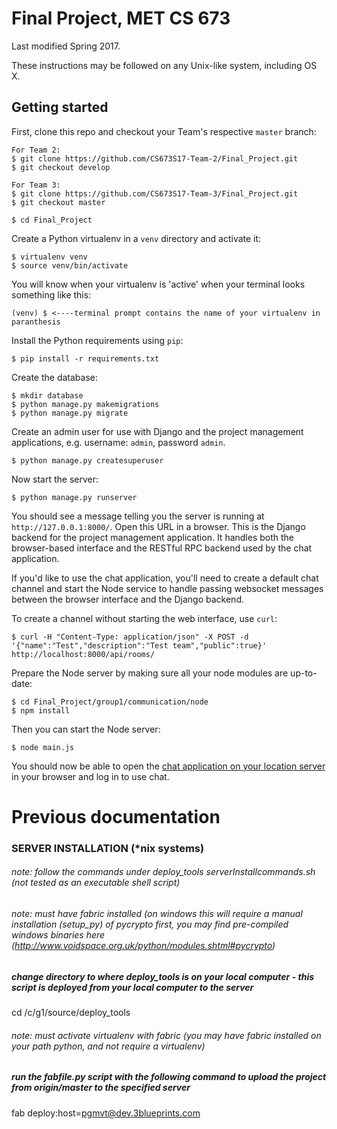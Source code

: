 # Final Project, MET CS 673

Last modified Spring 2017.

These instructions may be followed on any Unix-like system, including OS X.

## Getting started

First, clone this repo and checkout your Team's respective `master` branch:

```
For Team 2:
$ git clone https://github.com/CS673S17-Team-2/Final_Project.git
$ git checkout develop

For Team 3:
$ git clone https://github.com/CS673S17-Team-3/Final_Project.git
$ git checkout master

$ cd Final_Project
```

Create a Python virtualenv in a `venv` directory and activate it:

```
$ virtualenv venv
$ source venv/bin/activate
```

You will know when your virtualenv is 'active' when your terminal looks something like this:
```
(venv) $ <----terminal prompt contains the name of your virtualenv in paranthesis
```

Install the Python requirements using `pip`:

```
$ pip install -r requirements.txt
```

Create the database:

```
$ mkdir database
$ python manage.py makemigrations
$ python manage.py migrate
```

Create an admin user for use with Django and the project management
applications, e.g. username: `admin`, password `admin`.

```
$ python manage.py createsuperuser
```

Now start the server:

```
$ python manage.py runserver
```

You should see a message telling you the server is running at
`http://127.0.0.1:8000/`. Open this URL in a browser. This is the Django backend
for the project management application. It handles both the browser-based
interface and the RESTful RPC backend used by the chat application.

If you'd like to use the chat application, you'll need to create a default chat
channel and start the Node service to handle passing websocket messages between
the browser interface and the Django backend.

To create a channel without starting the web interface, use `curl`:

```
$ curl -H "Content-Type: application/json" -X POST -d '{"name":"Test","description":"Test team","public":true}' http://localhost:8000/api/rooms/
```

Prepare the Node server by making sure all your node modules are up-to-date:

```
$ cd Final_Project/group1/communication/node
$ npm install
```

Then you can start the Node server:

```
$ node main.js
```

You should now be able to open the [chat application on your location
server](http://127.0.0.1:8000/communication/) in your browser and log in to use
chat.


# Previous documentation

### SERVER INSTALLATION (*nix systems)
###### note: follow the commands under deploy_tools serverInstallcommands.sh (not tested as an executable shell script)
###### note: must have fabric installed (on windows this will require a manual installation (setup_py) of pycrypto first, you may find pre-compiled windows binaries here (http://www.voidspace.org.uk/python/modules.shtml#pycrypto)
##### change directory to where deploy_tools is on your local computer - this script is deployed from your local computer to the server
cd /c/g1/source/deploy_tools
###### note: must activate virtualenv with fabric (you may have fabric installed on your path python, and not require a virtualenv)
##### run the fabfile.py script with the following command to upload the project from origin/master to the specified server
fab deploy:host=pgmvt@dev.3blueprints.com
